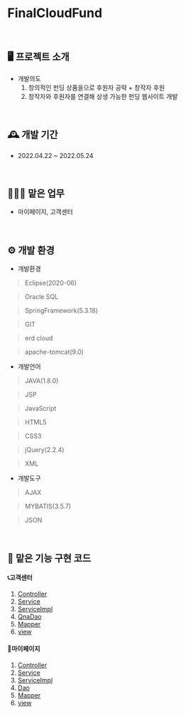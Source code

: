 # FinalCloudFund

<br>

## 🖥️ 프로젝트 소개
 - 개발의도
   1. 창의적인 펀딩 상품을으로 후원자 공략 + 창작자 후원
   2. 창작자와 후원자를 연결해 상생 가능한 펀딩 웹사이트 개발
 

<br>

## 🕰️ 개발 기간
* 2022.04.22 ~ 2022.05.24

<br>

## 🧑‍🤝‍🧑 맡은 업무
- 마이페이지, 고객센터

<br>

## ⚙️ 개발 환경
- 개발환경
>Eclipse(2020-06)

>Oracle SQL

>SpringFramework(5.3.18)

>GIT

>erd cloud

>apache-tomcat(9.0)

- 개발언어
>JAVA(1.8.0)

>JSP

>JavaScript

>HTML5

>CSS3

>jQuery(2.2.4)

>XML

- 개발도구
>AJAX

>MYBATIS(3.5.7)

>JSON
  
<br>

## 📌 맡은 기능 구현 코드


#### 📞고객센터
  1. <a href="src/main/java/funding/controller/QnaController.java" >Controller</a>
  2. <a href="src/main/java/funding/service/face/QnaService.java" >Service</a>
  3. <a href="src/main/java/funding/service/impl/QnaServiceImpl.java" >ServiceImpl</a>
  4. <a href="src/main/java/funding/dao/face/QnaDao.java" >QnaDao</a>
  5. <a href="src/main/java/funding/dao/mapper/QnaMapper.xml" >Mapper</a>
  6. <a href="src/main/webapp/WEB-INF/views/qna" >view</a>
  

#### 👤마이페이지
  1. <a href="src/main/java/funding/controller/MypageController.java" >Controller</a>
  2. <a href="src/main/java/funding/service/face/MypageService.java" >Service</a>
  3. <a href="src/main/java/funding/service/impl/MypageServiceImpl.java" >ServiceImpl</a>
  4. <a href="/src/main/java/funding/dao/face/MypageDao.java" >Dao</a>
  5. <a href="src/main/java/funding/dao/mapper/MypageMapper.xml" >Mapper</a>
  6. <a href="src/main/webapp/WEB-INF/views/mypage">view</a>
